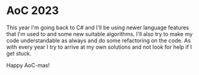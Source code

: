 # AoC 2023
This year I'm going back to C# and I'll be using newer language features that I'm used to and some new suitable algorithms. I'll also try to make my code understandable as always and do some refactoring on the code. As with every year I try to arrive at my own solutions and not look for help if I get stuck. 

Happy AoC-mas!
